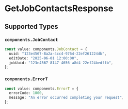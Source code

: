 # GetJobContactsResponse


## Supported Types

### `components.JobContact`

```typescript
const value: components.JobContact = {
  uuid: "123e4567-8a2a-4cc4-9764-22ef261224db",
  editDate: "2025-06-01 12:00:00",
  jobUuid: "123e4567-8147-4656-a8d4-22ef24bedffb",
};
```

### `components.ErrorT`

```typescript
const value: components.ErrorT = {
  errorCode: 1000,
  message: "An error occurred completing your request",
};
```

